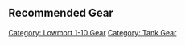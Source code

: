 ## Recommended Gear

[Category: Lowmort 1-10 Gear](Category:_Lowmort_1-10_Gear "wikilink")
[Category: Tank Gear](Category:_Tank_Gear "wikilink")
